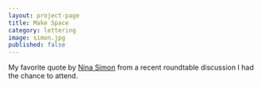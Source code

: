 ```yaml
---
layout: project-page
title: Make Space
category: lettering
image: simon.jpg
published: false
---
```

My favorite quote by [Nina Simon](http://museumtwo.blogspot.com/) from a recent roundtable discussion I had the chance to attend.